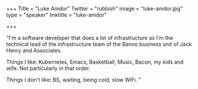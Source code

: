 +++
Title = "Luke Amdor"
Twitter = "rubbish"
image = "luke-amdor.jpg"
type = "speaker"
linktitle = "luke-amdor"

+++

"I'm a software developer that does a lot of infrastructure as I'm the technical lead of the infrastructure team of the Banno business unit of Jack Henry and Associates. 

Things I like: Kubernetes, Emacs, Basketball, Music, Bacon, my kids and wife. Not particularly in that order.

Things I don't like: BS, waiting, being cold, slow WiFi. "
